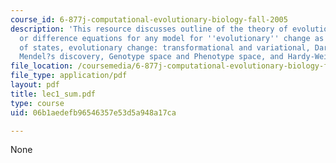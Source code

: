 ```yaml
---
course_id: 6-877j-computational-evolutionary-biology-fall-2005
description: 'This resource discusses outline of the theory of evolution, reccurrence
  or difference equations for any model for ''evolutionary'' change as a sequence
  of states, evolutionary change: transformational and variational, Darwin?s theory,
  Mendel?s discovery, Genotype space and Phenotype space, and Hardy-Weinberg proportions.'
file_location: /coursemedia/6-877j-computational-evolutionary-biology-fall-2005/06b1aedefb96546357e53d5a948a17ca_lec1_sum.pdf
file_type: application/pdf
layout: pdf
title: lec1_sum.pdf
type: course
uid: 06b1aedefb96546357e53d5a948a17ca

---
```

None